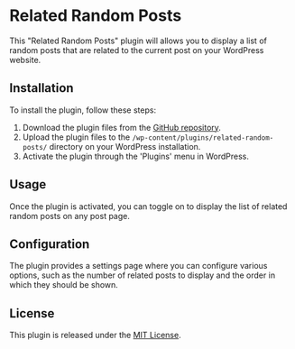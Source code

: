 # Related Random Posts

This "Related Random Posts" plugin will allows you to display a list of random posts that are related to the current post on your WordPress website.

## Installation

To install the plugin, follow these steps:

1. Download the plugin files from the [GitHub repository](https://github.com/hsntareq/related-random-posts/archive/refs/heads/master.zip).
2. Upload the plugin files to the `/wp-content/plugins/related-random-posts/` directory on your WordPress installation.
3. Activate the plugin through the 'Plugins' menu in WordPress.

## Usage

Once the plugin is activated, you can toggle on to display the list of related random posts on any post page.

## Configuration

The plugin provides a settings page where you can configure various options, such as the number of related posts to display and the order in which they should be shown.

## License

This plugin is released under the [MIT License](https://opensource.org/licenses/MIT).
